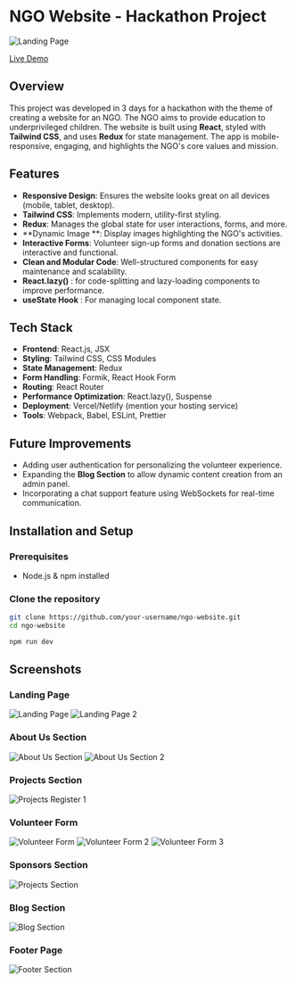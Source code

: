 # NGO Website - Hackathon Project

![Landing Page](https://github.com/Surya-V-28/LearnLifts/blob/main/readme-image/homepage.png)

[Live Demo](https://learnliftngo.vercel.app/)



## Overview
This project was developed in 3 days for a hackathon with the theme of creating a website for an NGO. The NGO aims to provide education to underprivileged children. The website is built using **React**, styled with **Tailwind CSS**, and uses **Redux** for state management. The app is mobile-responsive, engaging, and highlights the NGO's core values and mission.

## Features
- **Responsive Design**: Ensures the website looks great on all devices (mobile, tablet, desktop).
- **Tailwind CSS**: Implements modern, utility-first styling.
- **Redux**: Manages the global state for user interactions, forms, and more.
- **Dynamic Image **: Display images highlighting the NGO's activities.
- **Interactive Forms**: Volunteer sign-up forms and donation sections are interactive and functional.
- **Clean and Modular Code**: Well-structured components for easy maintenance and scalability.
-  **React.lazy()** : for code-splitting and lazy-loading components to improve performance.
-  **useState Hook** : For managing local component state.

## Tech Stack
- **Frontend**: React.js, JSX
- **Styling**: Tailwind CSS, CSS Modules
- **State Management**: Redux
- **Form Handling**: Formik, React Hook Form
- **Routing**: React Router
- **Performance Optimization**: React.lazy(), Suspense
- **Deployment**: Vercel/Netlify (mention your hosting service)
- **Tools**: Webpack, Babel, ESLint, Prettier

## Future Improvements
- Adding user authentication for personalizing the volunteer experience.
- Expanding the **Blog Section** to allow dynamic content creation from an admin panel.
- Incorporating a chat support feature using WebSockets for real-time communication.


## Installation and Setup

### Prerequisites
- Node.js & npm installed

### Clone the repository

```bash
git clone https://github.com/your-username/ngo-website.git
cd ngo-website
```
```bash
npm run dev
```

## Screenshots

### Landing Page
![Landing Page](https://github.com/Surya-V-28/LearnLifts/blob/main/readme-image/homepage.png)
![Landing Page 2 ](https://github.com/Surya-V-28/LearnLifts/blob/main/readme-image/home2.png)

### About Us Section
![About Us Section](https://github.com/Surya-V-28/LearnLifts/blob/main/readme-image/landing.png)
![About Us Section 2 ](https://github.com/Surya-V-28/LearnLifts/blob/main/readme-image/landing-2.png)

### Projects Section
![Projects Register 1 ](https://github.com/Surya-V-28/LearnLifts/blob/main/readme-image/events.png)

### Volunteer Form
![Volunteer Form](https://github.com/Surya-V-28/LearnLifts/blob/main/readme-image/contributepage.png)
![Volunteer Form 2 ](https://github.com/Surya-V-28/LearnLifts/blob/main/readme-image/formRegister.png)
![Volunteer Form 3 ](https://github.com/Surya-V-28/LearnLifts/blob/main/readme-image/payments.png)

### Sponsors Section
![Projects Section](https://github.com/Surya-V-28/LearnLifts/blob/main/readme-image/sponsors.png)

### Blog Section
![Blog Section](https://github.com/Surya-V-28/LearnLifts/blob/main/readme-image/Blogs.png)

### Footer Page 
![Footer Section](https://github.com/Surya-V-28/LearnLifts/blob/main/readme-image/footer.png)


